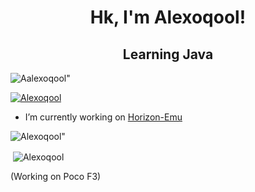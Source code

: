 <h1 align="center">Hk, I'm Alexoqool!</h1>
<h2 align="center">Learning Java</h3>

<p align="left"> <img src="https://komarev.com/ghpvc/?username=alexoqool&label=Profile%20views&color=0e75b6&style=flat" alt=Aalexoqool" /> </p>

<p align="left"> <a href="https://github.com/ryo-ma/github-profile-trophy"><img src="https://github-profile-trophy.vercel.app/?username=Alexoqool" alt="Alexoqool" /></a> </p>

- I’m currently working on [Horizon-Emu](https://github.com/DragoPayras228/Horizon-Emu)

<p><img align="center" src="https://github-readme-streak-stats.herokuapp.com/?user=Alexoqool&locale=en" alt=Alexoqool" /></p>

<p>&nbsp;<img align="center" src="https://github-readme-stats.vercel.app/api?username=Alexoqool&show_icons=true&locale=en" alt="Alexoqool" /></p>

(Working on Poco F3)